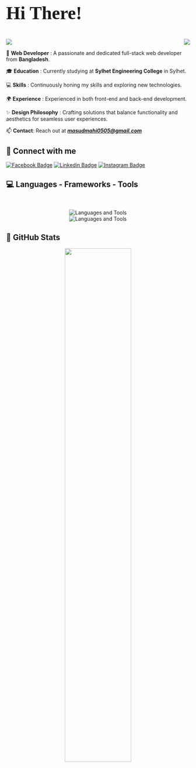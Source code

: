 <div>
   <h2 style="font-family: 'Righteous'; font-size: 50px;">Hi There! 👋</h2>
   <img src="https://readme-typing-svg.herokuapp.com/?font=Righteous&size=35&color=00F0FF&center=false&vCenter=true&width=800&height=70&duration=4000&pause=2000&lines=I'm+Mashudur+Rahman+Mahi!+;A+Full-Stack+Developer+From+BALGLADESH" />
   <img align="right" src="https://visitor-badge.laobi.icu/badge?page_id=Mashud05052001.Mashud05052001&left_color=%231877f2&right_color=%23a303e7" />


</div>

</h1>

🔭 **Web Developer**  : A passionate and dedicated full-stack web developer from **Bangladesh**.

🎓 **Education**  : Currently studying at **Sylhet Engineering College** in Sylhet.

💻 **Skills**  : Continuously honing my skills and exploring new technologies.

🌍 **Experience**  : Experienced in both front-end and back-end development.

✨ **Design Philosophy**  : Crafting solutions that balance functionality and aesthetics for seamless user experiences.

<!--📫 **Contact**: Reach out at **masudmahi0505@gmail.com** -->

📫 **Contact**: Reach out at <a href="mailto:masudmahi0505@gmail.com" target="_blank" rel="noopener noreferrer">***masudmahi0505@gmail.com***</a>


 ## 💬 Connect with me
<div align="left">
  
  [![Facebook Badge](https://img.shields.io/badge/Facebook-1877F2?style=for-the-badge&logo=facebook&logoColor=white)](https://www.facebook.com/profile.php?id=100011564174412) 
  [![Linkedin Badge](https://img.shields.io/badge/LinkedIn-0077B5?style=for-the-badge&logo=linkedin&logoColor=white)](https://linkedin.com/in/mashudur-rahman-mahi-311263244)
  [![Instagram Badge](https://img.shields.io/badge/Instagram-a303e7?style=for-the-badge&logo=instagram&logoColor=white)](https://instagram.com/mashud_mahi)
</div>

## 💻 Languages - Frameworks - Tools
<p align="center">
<br/>
  <div align="center">
     <img src="https://skillicons.dev/icons?i=js,ts,react,nextjs,redux,nodejs,express,mongodb,postgresql,prisma" alt="Languages and Tools"/> <br/>
     <img src="https://skillicons.dev/icons?i=html,css,tailwind,bootstrap,figma,c,cpp,python,git" alt="Languages and Tools"/>
   </div>
</p>


## 🌟 GitHub Stats

<p align="center">
   <img 
    width="60%" 
    src="https://github-readme-streak-stats.herokuapp.com?user=Mashud05052001&theme=react&hide_border=true&background=0D1117&stroke=1A1A2E&fire=FF5733&sideLabels=00F0FF&currStreakNum=FF5733&ring=FFC300&currStreakLabel=FFC300&sideNums=00F0FF" 
/>



</p>

<!--
<h3 align="left">⚡ GitHub Stats:</h3>
<div align="center">
   <span align="center">
      <img src="https://github-readme-stats.vercel.app/api?username=mashud05052001&show_icons=true&locale=en" alt="GitHub Stats" />
   </span> 
   &nbsp;&nbsp;
   <span align="center">
      <img src="https://github-readme-streak-stats.herokuapp.com/?user=mashud05052001" alt="GitHub Streak Stats"/>
   </span>
</div>

-->

